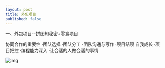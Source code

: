 ```yaml
---
layout: post
title: 外包项目
published: false
---
```

一、外包项目--拼图知秘密+零食项目

协同合作的重要性
·团队选择
·团队分工
·团队沟通与写作
·项目结项
自我成长
·项目把控
·编程能力深入
·让合适的人做合适的事情



![img](http://ww3.sinaimg.cn/bmiddle/66af2c95jw1eqtxr8wvuij20no0vkwpm.jpg)











